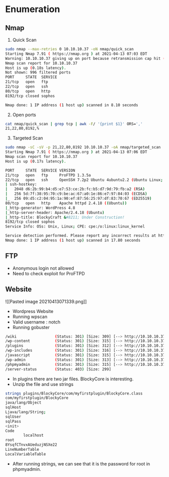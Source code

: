 # Enumeration

## Nmap

1. Quick Scan

```bash
sudo nmap --max-retries 0 10.10.10.37 -oN nmap/quick_scan                                           130 ↵
Starting Nmap 7.91 ( https://nmap.org ) at 2021-04-13 07:03 EDT
Warning: 10.10.10.37 giving up on port because retransmission cap hit (0).
Nmap scan report for 10.10.10.37
Host is up (0.18s latency).
Not shown: 996 filtered ports
PORT     STATE  SERVICE
21/tcp   open   ftp
22/tcp   open   ssh
80/tcp   open   http
8192/tcp closed sophos

Nmap done: 1 IP address (1 host up) scanned in 8.10 seconds

```

2. Open ports

```bash
cat nmap/quick_scan | grep tcp | awk -F/ '{print $1}' ORS=','
21,22,80,8192,%
```

3. Targeted Scan

```bash
sudo nmap -sC -sV -p 21,22,80,8192 10.10.10.37 -oA nmap/targeted_scan                               130 ↵
Starting Nmap 7.91 ( https://nmap.org ) at 2021-04-13 07:06 EDT
Nmap scan report for 10.10.10.37
Host is up (0.17s latency).

PORT     STATE  SERVICE VERSION
21/tcp   open   ftp     ProFTPD 1.3.5a
22/tcp   open   ssh     OpenSSH 7.2p2 Ubuntu 4ubuntu2.2 (Ubuntu Linux; protocol 2.0)
| ssh-hostkey: 
|   2048 d6:2b:99:b4:d5:e7:53:ce:2b:fc:b5:d7:9d:79:fb:a2 (RSA)
|   256 5d:7f:38:95:70:c9:be:ac:67:a0:1e:86:e7:97:84:03 (ECDSA)
|_  256 09:d5:c2:04:95:1a:90:ef:87:56:25:97:df:83:70:67 (ED25519)
80/tcp   open   http    Apache httpd 2.4.18 ((Ubuntu))
|_http-generator: WordPress 4.8
|_http-server-header: Apache/2.4.18 (Ubuntu)
|_http-title: BlockyCraft &#8211; Under Construction!
8192/tcp closed sophos
Service Info: OSs: Unix, Linux; CPE: cpe:/o:linux:linux_kernel

Service detection performed. Please report any incorrect results at https://nmap.org/submit/ .
Nmap done: 1 IP address (1 host up) scanned in 17.80 seconds

```

## FTP
- Anonymous login not allowed
- Need to check exploit for ProFTPD


## Website
![[Pasted image 20210413071339.png]]
- Wordpress Website
- Running wpscan
- Valid username : notch
- Running gobuster
```bash
/wiki                 (Status: 301) [Size: 309] [--> http://10.10.10.37/wiki/]
/wp-content           (Status: 301) [Size: 315] [--> http://10.10.10.37/wp-content/]
/plugins              (Status: 301) [Size: 312] [--> http://10.10.10.37/plugins/]
/wp-includes          (Status: 301) [Size: 316] [--> http://10.10.10.37/wp-includes/]
/javascript           (Status: 301) [Size: 315] [--> http://10.10.10.37/javascript/]
/wp-admin             (Status: 301) [Size: 313] [--> http://10.10.10.37/wp-admin/]
/phpmyadmin           (Status: 301) [Size: 315] [--> http://10.10.10.37/phpmyadmin/]
/server-status        (Status: 403) [Size: 299]

```
- In plugins there are two jar files. BlockyCore is interesting.
- Unzip the file and use strings
```bash
strings plugins/BlockyCore/com/myfirstplugin/BlockyCore.class                                             
com/myfirstplugin/BlockyCore                                                                                  
java/lang/Object                                                                                              
sqlHost                                                                                                       
Ljava/lang/String;
sqlUser
sqlPass
<init>
Code
        localhost
root
8YsqfCTnvxAUeduzjNSXe22
LineNumberTable
LocalVariableTable

```
- After running strings, we can see that it is the password for root in phpmyadmin.